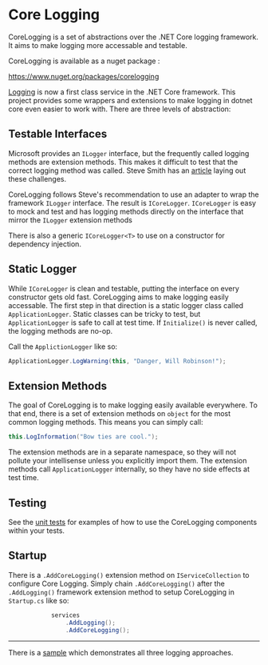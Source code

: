 # Core Logging
CoreLogging is a set of abstractions over the .NET Core logging framework. It aims to make logging more accessable and testable.

CoreLogging is available as a nuget package : 

https://www.nuget.org/packages/corelogging

 [Logging](https://docs.microsoft.com/en-us/aspnet/core/fundamentals/logging/?view=aspnetcore-3.1) is now a first class service in the .NET Core framework. This project provides some wrappers and extensions to make logging in dotnet core even easier to work with. There are three levels of abstraction:

## Testable Interfaces
Microsoft provides an `ILogger` interface, but the frequently called logging methods are extension methods. This makes it difficult to test that the correct logging method was called. Steve Smith has an [article](https://ardalis.com/testing-logging-in-aspnet-core) laying out these challenges.

 CoreLogging follows Steve's recommendation to use an adapter to wrap the framework `ILogger` interface. The result is `ICoreLogger`. `ICoreLogger` is easy to mock and test and has logging methods directly on the interface that mirror the `ILogger` extension methods

There is also a generic `ICoreLogger<T>` to use on a constructor for dependency injection.

## Static Logger
While `ICoreLogger` is clean and testable, putting the interface on every constructor gets old fast. CoreLogging aims to make logging easily accessable. The first step in that direction is a static logger class called `ApplicationLogger`. Static classes can be tricky to test, but `ApplicationLogger` is safe to call at test time.  If `Initialize()` is never called, the logging methods are no-op.

Call the `ApplictionLogger` like so:
``` C#
ApplicationLogger.LogWarning(this, "Danger, Will Robinson!");
```

## Extension Methods
 The goal of CoreLogging is to make logging easily available everywhere. To that end, there is a set of extension methods on `object` for the most common logging methods.  This means you can simply call:
``` C#
this.LogInformation("Bow ties are cool.");
```
The extension methods are in a separate namespace, so they will not pollute your intellisense unless you explicitly import them. The extension methods call `ApplicationLogger` internally, so they have no side effects at test time.

## Testing
See the [unit tests](https://github.com/alanstevens/CoreLogging/tree/master/src/CoreLoggingTests) for examples of how to use the CoreLogging components within your tests. 

## Startup
There is a `.AddCoreLogging()` extension method on `IServiceCollection` to configure Core Logging. Simply chain `.AddCoreLogging()` after the `.AddLogging()` framework extension method to setup CoreLogging in `Startup.cs` like so:

``` C#
            services
                .AddLogging();
                .AddCoreLogging();
```

---
There is a [sample](https://github.com/alanstevens/CoreLogging/blob/master/src/Sample/Controllers/HomeController.cs#L17) which demonstrates all three logging approaches.